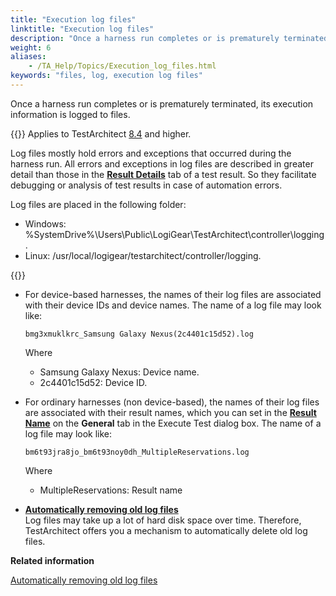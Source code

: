 ```yaml
--- 
title: "Execution log files"
linktitle: "Execution log files"
description: "Once a harness run completes or is prematurely terminated, its execution information is logged to files."
weight: 6
aliases: 
    - /TA_Help/Topics/Execution_log_files.html
keywords: "files, log, execution log files"
---
```


Once a harness run completes or is prematurely terminated, its execution information is logged to files.

{{<note>}} Applies to TestArchitect [8.4](/user-guide/version-history/features-added-to-testarchitect-8-4/) and higher.

Log files mostly hold errors and exceptions that occurred during the harness run. All errors and exceptions in log files are described in greater detail than those in the [**Result Details**](/user-guide/working-with-test-results/overview/result-details-tab) tab of a test result. So they facilitate debugging or analysis of test results in case of automation errors.

Log files are placed in the following folder:

-   Windows: %SystemDrive%\\Users\\Public\\LogiGear\\TestArchitect\\controller\\logging.
-   Linux: /usr/local/logigear/testarchitect/controller/logging.

{{<important>}}

-   For device-based harnesses, the names of their log files are associated with their device IDs and device names. The name of a log file may look like:

    ```
    bmg3xmuklkrc_Samsung Galaxy Nexus(2c4401c15d52).log
    ```

    Where

    -   Samsung Galaxy Nexus: Device name.
    -   2c4401c15d52: Device ID.
-   For ordinary harnesses \(non device-based\), the names of their log files are associated with their result names, which you can set in the [**Result Name**](/user-guide/test-execution/methods-of-test-execution/configuring-and-running-tests-from-testarchitect-client#result_name) on the **General** tab in the Execute Test dialog box. The name of a log file may look like:

    ```
    bm6t93jra8jo_bm6t93noy0dh_MultipleReservations.log
    ```

    Where

    -   MultipleReservations: Result name

-   **[Automatically removing old log files](/user-guide/test-execution/execution-log-files/automatically-removing-old-log-files)**  
Log files may take up a lot of hard disk space over time. Therefore, TestArchitect offers you a mechanism to automatically delete old log files.



**Related information**  


[Automatically removing old log files](/user-guide/test-execution/execution-log-files/automatically-removing-old-log-files)

